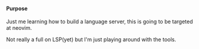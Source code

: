 #### Purpose

Just me learning how to build a language server, this is going to be targeted at neovim.

Not really a full on LSP(yet) but I'm just playing around with the tools.

